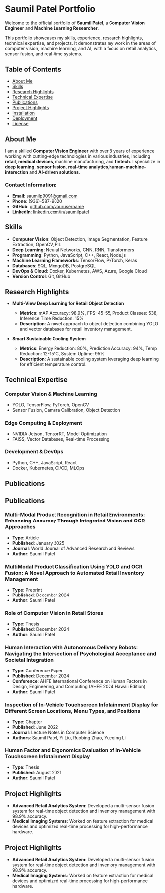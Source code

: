 # Saumil Patel Portfolio

Welcome to the official portfolio of **Saumil Patel**, a **Computer Vision Engineer** and **Machine Learning Researcher**.

This portfolio showcases my skills, experience, research highlights, technical expertise, and projects. It demonstrates my work in the areas of computer vision, machine learning, and AI, with a focus on retail analytics, sensor fusion, and real-time systems.

## Table of Contents

- [About Me](#about-me)
- [Skills](#skills)
- [Research Highlights](#research-highlights)
- [Technical Expertise](#technical-expertise)
- [Publications](#publications)
- [Project Highlights](#project-highlights)
- [Installation](#installation)
- [Deployment](#deployment)
- [License](#license)

## About Me

I am a skilled **Computer Vision Engineer** with over 8 years of experience working with cutting-edge technologies in various industries, including **retail**, **medical devices**, machine manufacturing, and **fintech**. I specialize in **deep learning**, **sensor fusion**, **real-time analytics**,**human-machine-interection** and **AI-driven solutions**.

### Contact Information:
- **Email**: saumilp9091@gmail.com
- **Phone**: (936)-587-9020
- **GitHub**: [github.com/yourusername](https://github.com/sam02425)
- **LinkedIn**: [linkedin.com/in/saumilpatel](www.linkedin.com/in/saumil-patel-2a58ab166)

## Skills

- **Computer Vision**: Object Detection, Image Segmentation, Feature Extraction, OpenCV, PIL
- **Deep Learning**: Neural Networks, CNN, RNN, Transformers
- **Programming**: Python, JavaScript, C++, React, Node.js
- **Machine Learning Frameworks**: TensorFlow, PyTorch, Keras
- **Databases**: SQL, MongoDB, PostgreSQL
- **DevOps & Cloud**: Docker, Kubernetes, AWS, Azure, Google Cloud
- **Version Control**: Git, GitHub

## Research Highlights

- **Multi-View Deep Learning for Retail Object Detection**  
  - **Metrics**: mAP Accuracy: 98.9%, FPS: 45-55, Product Classes: 538, Inference Time Reduction: 15%
  - **Description**: A novel approach to object detection combining YOLO and vector databases for retail inventory management.

- **Smart Sustainable Cooling System**  
  - **Metrics**: Energy Reduction: 80%, Prediction Accuracy: 94%, Temp Reduction: 12-15°C, System Uptime: 95%
  - **Description**: A sustainable cooling system leveraging deep learning for efficient temperature control.


## Technical Expertise

### Computer Vision & Machine Learning
- YOLO, TensorFlow, PyTorch, OpenCV
- Sensor Fusion, Camera Calibration, Object Detection

### Edge Computing & Deployment
- NVIDIA Jetson, TensorRT, Model Optimization
- FAISS, Vector Databases, Real-time Processing

### Development & DevOps
- Python, C++, JavaScript, React
- Docker, Kubernetes, CI/CD, MLOps

## Publications

## Publications

### **Multi-Modal Product Recognition in Retail Environments: Enhancing Accuracy Through Integrated Vision and OCR Approaches**
- **Type**: Article
- **Published**: January 2025
- **Journal**: World Journal of Advanced Research and Reviews
- **Author**: Saumil Patel

### **MultiModal Product Classification Using YOLO and OCR Fusion: A Novel Approach to Automated Retail Inventory Management**
- **Type**: Preprint
- **Published**: December 2024
- **Author**: Saumil Patel

### **Role of Computer Vision in Retail Stores**
- **Type**: Thesis
- **Published**: December 2024
- **Author**: Saumil Patel

### **Human Interaction with Autonomous Delivery Robots: Navigating the Intersection of Psychological Acceptance and Societal Integration**
- **Type**: Conference Paper
- **Published**: December 2024
- **Conference**: AHFE International Conference on Human Factors in Design, Engineering, and Computing (AHFE 2024 Hawaii Edition)
- **Author**: Saumil Patel

### **Inspection of In-Vehicle Touchscreen Infotainment Display for Different Screen Locations, Menu Types, and Positions**
- **Type**: Chapter
- **Published**: June 2022
- **Journal**: Lecture Notes in Computer Science
- **Authors**: Saumil Patel, Yi Liu, Ruobing Zhao, Yueqing Li

### **Human Factor and Ergonomics Evaluation of In-Vehicle Touchscreen Infotainment Display**
- **Type**: Thesis
- **Published**: August 2021
- **Author**: Saumil Patel

## Project Highlights

- **Advanced Retail Analytics System**: Developed a multi-sensor fusion system for real-time object detection and inventory management with 98.9% accuracy.
- **Medical Imaging Systems**: Worked on feature extraction for medical devices and optimized real-time processing for high-performance hardware.


## Project Highlights

- **Advanced Retail Analytics System**: Developed a multi-sensor fusion system for real-time object detection and inventory management with 98.9% accuracy.
- **Medical Imaging Systems**: Worked on feature extraction for medical devices and optimized real-time processing for high-performance hardware.

